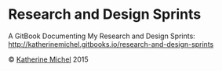 # Research and Design Sprints

A GitBook Documenting My Research and Design Sprints: <br>
http://katherinemichel.gitbooks.io/research-and-design-sprints

© [Katherine Michel](https://twitter.com/katimichel) 2015



